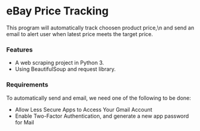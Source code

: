 # eBay Price Tracking

This program will automatically track choosen product price,\n 
and send an email to alert user when latest price meets the target price.

### Features

* A web scraping project in Python 3.
* Using BeautifulSoup and request library.

### Requirements

To automatically send and email, we need one of the following to be done:

* Allow Less Secure Apps to Access Your Gmail Account
* Enable Two-Factor Authentication, and generate a new app password for Mail